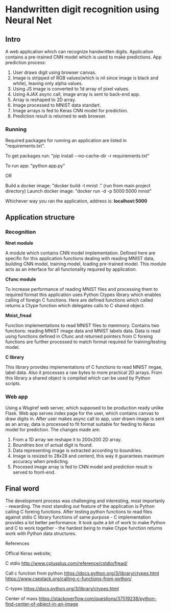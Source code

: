 <h1>Handwritten digit recognition using Neural Net</h1>

<h2>Intro</h2>

A web application which can recognize handwritten digits. Application contains a pre-trained CNN model which is used to make predictions. 
App prediction process:
  1. User draws digit using browser canvas.
  2. Image is stripped of RGB values(which is nil since image is black and white), leaving only alpha values.
  3. Using JS image is converted to 1d array of pixel values.
  4. Using AJAX async call, image array is sent to back-end app.
  5. Array is reshaped to 2D array.
  6. Image processed to MNIST data standart.
  7. Image arrays is fed to Keras CNN model for prediction.
  8. Prediction result is returned to web browser.
  

<h3>Running</h3>

Required packages for running an application are listed in "requirements.txt".

To get packages run:
  "pip install --no-cache-dir -r requirements.txt"

To run app:
  "python app.py"

OR

Build a docker image:
  "docker build -t mnist ." (run from main project directory)
Launch docker image:
  "docker run -d -p 5000:5000 mnist"
  
Whichever way you ran the application, address is:
  <b>localhost:5000</b>
  
  
<h2>Application structure</h2>

<h3>Recognition</h3>
<b>Nnet module</b>

A module which contains CNN model implementation. Defined here are specific for this application functions dealing with reading MNIST data, building CNN model, training model, loading pre-trained model. This module acts as an interface for all functonality required by application.

<b>Cfunc module</b>

To increase performance of reading MNIST files and processing them to required format this application uses Python Ctypes library which enables calling of foreign C functions. Here are defined functions which called returns a Ctype function which delegates calls to C shared object.

<b>Mnist_fread</b>

Function implementations to read MNIST files to memmory. Contains two functions: reading MNIST image data and MNIST labels data. Data is read using functions defined in Cfunc and returned pointers from C foreing functions are further processed to match format required for training/testing model.

<b>C library</b>

This library provides implementations of C functions to read MNIST imgae, label data. Also it processes a raw bytes to more practical 2D arrays. From this library a shared object is compiled which can be used by Python scripts.


<h3>Web app</h3>

Using a Wsgiref web server, which supposed to be production ready unlike Flask.
Web app serves index page for the user, which contains canvas to draw digits in. After user makes async call to app, user drawn image is sent as an array, data is processed to fit format suitable for feeding to Keras model for prediction. The changes made are:
  1. From a 1D array we reshape it to 200x200 2D array.
  2. Boundries box of actual digit is found.
  3. Data representing image is extracted according to boundries.
  4. Image is resized to 28x28 and centerd, this way it guarantees maximum accuracy when predicting.
  5. Procesed image array is fed to CNN model and prediction result is served to front-end.


<h2>Final word</h2>

The development process was challenging and interesting, most importanly - rewarding. The most standing out feature of the application is Python calling C foreing functions. After testing python functions to read files against stdio C library functions of same purpose - C implementation provides a lot better performance. It took quite a bit of work to make Python and C to work together - the hardest being to make Ctype function returns work with Python data structures. 




References

Offical Keras website;

C stdio
http://www.cplusplus.com/reference/cstdio/fread/

Call c function from python
https://docs.python.org/3/library/ctypes.html
https://www.csestack.org/calling-c-functions-from-python/

C-types
https://docs.python.org/3/library/ctypes.html

Center of mass
https://stackoverflow.com/questions/37519238/python-find-center-of-object-in-an-image
